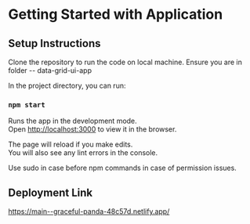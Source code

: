 # Getting Started with Application

## Setup Instructions

Clone the repository to run the code on local machine. Ensure you are in folder -- data-grid-ui-app

In the project directory, you can run:

### `npm start`

Runs the app in the development mode.\
Open [http://localhost:3000](http://localhost:3000) to view it in the browser.

The page will reload if you make edits.\
You will also see any lint errors in the console.

Use sudo in case before npm commands in case of permission issues.

## Deployment Link
https://main--graceful-panda-48c57d.netlify.app/
